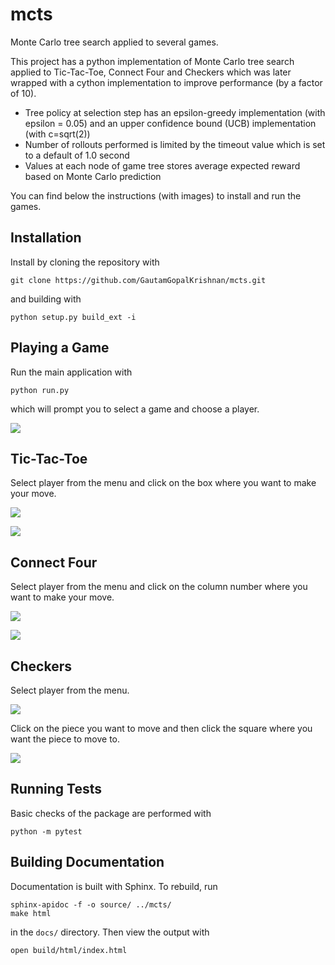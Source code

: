 # mcts
Monte Carlo tree search applied to several games.

This project has a python implementation of Monte Carlo tree search applied to Tic-Tac-Toe, Connect Four and Checkers which was later wrapped with a cython implementation to improve performance (by a factor of 10).

- Tree policy at selection step has an epsilon-greedy implementation (with epsilon = 0.05) and an upper confidence bound (UCB) implementation (with c=sqrt(2))
- Number of rollouts performed is limited by the timeout value which is set to a default of 1.0 second
- Values at each node of game tree stores average expected reward based on Monte Carlo prediction

You can find below the instructions (with images) to install and run the games.

## Installation
Install by cloning the repository with

    git clone https://github.com/GautamGopalKrishnan/mcts.git

and building with

    python setup.py build_ext -i

## Playing a Game
Run the main application with

    python run.py

which will prompt you to select a game and choose a player.

![](images/mcts_games_menu.png)

## Tic-Tac-Toe
Select player from the menu and click on the box where you want to make your move.

![](images/tictactoe_menu.png)

![](images/tictactoe.png)

## Connect Four 
Select player from the menu and click on the column number where you want to make your move.

![](images/connectfour_menu.png)

![](images/connectfour.png)

## Checkers
Select player from the menu.

![](images/checkers_menu.png)

Click on the piece you want to move and then click the square where you want the piece to move to.

![](images/checkers.png)

## Running Tests
Basic checks of the package are performed with

    python -m pytest

## Building Documentation

Documentation is built with Sphinx. To rebuild, run

    sphinx-apidoc -f -o source/ ../mcts/
    make html

in the `docs/` directory. Then view the output with

    open build/html/index.html
